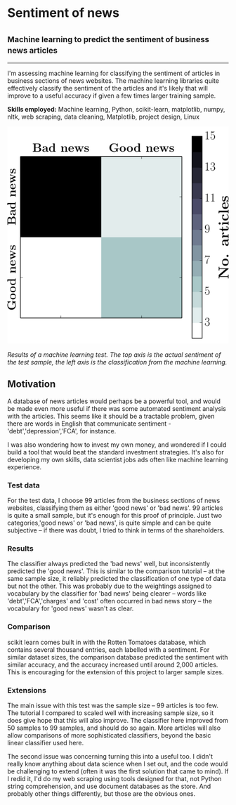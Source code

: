 # Sentiment of news
## <small>Machine learning to predict the sentiment of business news articles</small>

___

I'm assessing machine learning for classifying the sentiment of articles in business sections of news websites.  The machine learning libraries quite effectively classify the sentiment of the articles and it's likely that will improve to a useful accuracy if given a few times larger training sample.

**Skills employed:**  Machine learning, Python, scikit-learn, matplotlib, numpy, nltk, web scraping, data cleaning, Matplotlib, project design, Linux

![Machine learning successfully predicting the sentiment of a small sample.](images/news_sentiment.svg)

*Results of a machine learning test. The top axis is the actual sentiment of the test sample, the left axis is the classification from the machine learning.*

## Motivation

A database of news articles would perhaps be a powerful tool, and would be made even more useful if there was some automated sentiment analysis with the articles.  This seems like it should be a tractable problem, given there are words in English that communicate sentiment - 'debt','depression','FCA', for instance.

I was also wondering how to invest my own money, and wondered if I could build a tool that would beat the standard investment strategies.  It's also for developing my own skills, data scientist jobs ads often like machine learning experience.

### Test data

For the test data, I choose 99 articles from the business sections of news websites, classifying them as either 'good news' or 'bad news'. 99 articles is quite a small sample, but it's enough for this proof of principle.  Just two categories,'good news' or 'bad news', is quite simple and can be quite subjective – if there was doubt, I tried to think in terms of the shareholders.

### Results

The classifier always predicted the 'bad news' well, but inconsistently predicted the 'good news'.  This is similar to the comparison tutorial – at the same sample size, it reliably predicted the classification of one type of data but not the other.  This was probably due to the weightings assigned to vocabulary by the classifier for 'bad news' being clearer – words like 'debt','FCA','charges' and 'cost' often occurred in bad news story – the vocabulary for 'good news' wasn't as clear.

### Comparison

scikit learn comes built in with the Rotten Tomatoes database, which contains several thousand entries, each labelled with a sentiment.  For similar dataset sizes, the comparison database predicted the sentiment with similar accuracy, and the accuracy increased until around 2,000 articles.  This is encouraging for the extension of this project to larger sample sizes.

### Extensions

The main issue with this test was the sample size – 99 articles is too few.  The tutorial I compared to scaled well with increasing sample size, so it does give hope that this will also improve.  The classifier here improved from 50 samples to 99 samples, and should do so again.  More articles will also allow comparisons of more sophisticated classifiers, beyond the basic linear classifier used here.

The second issue was concerning turning this into a useful too.  I didn't really know anything about data science when I set out, and the code would be challenging to extend (often it was the first solution that came to mind).  If I redid it, I'd do my web scraping using tools designed for that, not Python string comprehension, and use document databases as the store.  And probably other things differently, but those are the obvious ones.

